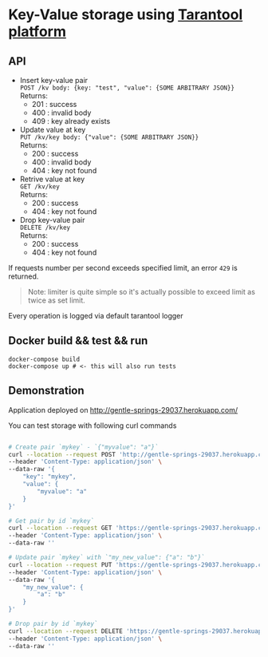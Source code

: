 # Key-Value storage using [Tarantool platform](https://www.tarantool.io/)

## API

* Insert key-value pair  
  `POST /kv body: {key: "test", "value": {SOME ARBITRARY JSON}}`  
  Returns:
  * 201 : success
  * 400 : invalid body
  * 409 : key already exists
* Update value at key  
  `PUT /kv/key body: {"value": {SOME ARBITRARY JSON}}`  
  Returns:
  * 200 : success
  * 400 : invalid body
  * 404 : key not found
* Retrive value at key  
  `GET /kv/key`  
  Returns:
  * 200 : success
  * 404 : key not found
* Drop key-value pair  
  `DELETE /kv/key`  
  Returns:
  * 200 : success
  * 404 : key not found

If requests number per second exceeds specified limit, an error `429` is returned.
> Note: limiter is quite simple so it's actually possible to exceed limit as twice as set limit.


Every operation is logged via default tarantool logger


## Docker build && test && run

```docker
docker-compose build
docker-compose up # <- this will also run tests
```

## Demonstration

Application deployed on http://gentle-springs-29037.herokuapp.com/

You can test storage with following curl commands
```bash

# Create pair `mykey` - `{"myvalue": "a"}`
curl --location --request POST 'http://gentle-springs-29037.herokuapp.com/kv/' \
--header 'Content-Type: application/json' \
--data-raw '{
    "key": "mykey",
    "value": {
        "myvalue": "a"
    }
}'

# Get pair by id `mykey`
curl --location --request GET 'https://gentle-springs-29037.herokuapp.com/kv/mykey/' \
--header 'Content-Type: application/json' \
--data-raw ''

# Update pair `mykey` with `"my_new_value": {"a": "b"}`
curl --location --request PUT 'https://gentle-springs-29037.herokuapp.com/kv/mykey/' \
--header 'Content-Type: application/json' \
--data-raw '{
    "my_new_value": {
        "a": "b"
    }
}'

# Drop pair by id `mykey`
curl --location --request DELETE 'https://gentle-springs-29037.herokuapp.com/kv/mykey/' \
--header 'Content-Type: application/json' \
--data-raw ''
```